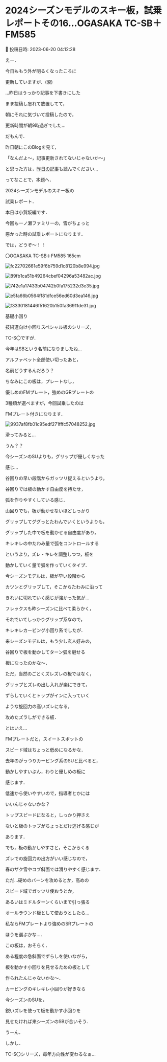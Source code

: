 # 2024シーズンモデルのスキー板，試乗レポートその16…OGASAKA TC-SB＋FM585

📅 投稿日時: 2023-06-20 04:12:28

えー．


今日ももう外が明るくなったころに


更新していますが．(涙)





…昨日はうっかり記事を下書きにした


まま投稿し忘れて放置してて，


朝にそれに気づいて投稿したので，


更新時間が朝9時過ぎでした…





だもんで．


昨日朝にこのBlogを見て，


「なんだよ～，記事更新されてないじゃないか～」


と思った方は，[昨日の記事](e1e518dab6e345e4766baeb9f88a7878e.md)も読んでください…





ってなことで，本題へ．


2024シーズンモデルのスキー板の


試乗レポート．





本日は小賀坂編です．


今回も一ノ瀬ファミリーの，雪がちょっと


悪かった時の試乗レポートになります．


では，どうぞ～！！[]()





〇OGASAKA TC-SB＋FM585 165cm







![fc22702661e59f6b759d1c8120b8e994.jpg](images/fc22702661e59f6b759d1c8120b8e994.jpg)









![89fb1ca51b49264cbef04296a53482ac.jpg](images/89fb1ca51b49264cbef04296a53482ac.jpg)









![742e1a17433b04742b0fa175232d3e35.jpg](images/742e1a17433b04742b0fa175232d3e35.jpg)









![e5fa66b0564ff81dfce56ed60d3ea146.jpg](images/e5fa66b0564ff81dfce56ed60d3ea146.jpg)









![f3330181446f51620b150fa36911de31.jpg](images/f3330181446f51620b150fa36911de31.jpg)







基礎小回り





技術選向け小回りスペシャル板のシリーズ，


TC-S〇ですが．


今年はSBという名前になりましたね…


アルファベット全部使い切ったあと，


名前どうするんだろう？





ちなみにこの板は，プレートなし，


優しめのFMプレート，強めのGRプレートの


3種類が選べますが，今回試乗したのは


FMプレート付きになります．




![9937af8fb01c95edf271fffc57048252.jpg](images/9937af8fb01c95edf271fffc57048252.jpg)







滑ってみると…


うん？？


今シーズンのSUよりも，グリップが優しくなった


感じ…


谷回りの早い段階からガッツリ捉えるというより，


谷回りでは板の動かす自由度を持たせ，


弧を作りやすくしている感じ．





山回りでも，板が動かせないほどしっかり


グリップしてググっとたわんでいくというよりも，


グリップした中で板を動かせる自由度があり，


キレキレの中たわみ量で弧をコントロールする


というより，ズレ・キレを調整しつつ，板を


動かしていく量で弧を作っていくタイプ．





今シーズンモデルは，板が早い段階から


カツンとグリップして，そこからたわみに沿って


きれいに切れていく感じが強かった気が…


フレックスも昨シーズンに比べて柔らかく，


それでいてしっかりグリップ系なので，


キレキレカービング小回り系でしたが．





来シーズンモデルは，もう少し玄人好みの，


谷回りで板を動かしてターン弧を魅せる


板になったのかな～．





ただ，当然のごとくズレズレの板ではなく，


グリップとズレの出し入れが楽にできて，


ずらしていくとトップがインに入っていく


ような旋回力の高いズレになる，


攻めたズラしができる板．





とはいえ…


FMプレートだと，スイートスポットの


スピード域はちょっと低めになるかな．


去年のがっつりカービング系のSUと比べると，


動かしやすいぶん，わりと優しめの板に


感じます．


低速から使いやすいので，指導者とかには


いいんじゃないかな？





トップスピードになると，しっかり押さえ


ないと板のトップがちょっとだけ逃げる感じが


あります．


でも，板の動かしやすさと，そこからくる


ズレでの旋回力の出方がいい感じなので，


春のザク雪やコブ斜面では滑りやすく感じます．





ただ…硬めのバーンを攻めるとか，高めの


スピード域でガッツリ使おうとか，


あるいはミドルターンくらいまで引っ張る


オールラウンド板として使おうとしたら…


私ならFMプレートより強めのSRプレートの


ほうを選ぶかな…．





この板は，おそらく．


ある程度の急斜面でずらしを使いながら，


板を動かす小回りを見せるための板として


作られたんじゃないかな～．





カービングのキレキレ小回りが好きなら


今シーズンのSUを，


鋭いズレを使って板を動かす小回りを


見せたければ来シーズンのSBが合いそう．





うーん．


しかし．


TC-S〇シリーズ，毎年方向性が変わるなぁ…
